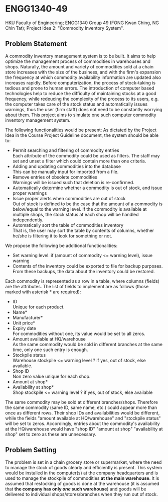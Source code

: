 # ENGG1340-49
 HKU Faculty of Engineering; ENGG1340 Group 49 (FONG Kwan Ching, NG Chin Tat); Project Idea 2: "Commodity Inventory System".
 
 ## Problem Statement
 A commodity inventory management system is to be built. It aims to help optimize the management process of commodities in warehouses and shops. Naturally, the amount and variety of commodities sold at a chain store increases with the size of the business, and with the firm's expansion the frequency at which commodity availability information are updated also increases rapidly. Before computerization, the process of stock-taking is tedious and prone to human errors. The introduction of computer based technologies help to reduce the difficulty of maintaining stocks at a good frequency, while redeucing the complexity of the process to its users, e.g. the computer takes care of the stock status and automatically issues warnings, thus the user (firm staff) does not need to be constantly worrying about them. This project aims to simulate one such computer commodity inventory management system.
 
 The following functionalities would be present:
 As dictated by the Project Idea in the Course Project Guideline document, the system should be able to:
 * Permit searching and filtering of commodity entries  
   Each attribute of the commodity could be used as filters. The staff may set and unset a filter which could contain more than one criteria.
 * Adding and updating commodities into the database  
   This can be manually input for imported from a file.
 * Remove entries of obsolete commodities  
   Warnings will be issued such that deletion is re-confirmed.
 * Automatically determine whether a commodity is out of stock, and issue proper warnings
 * Issue proper alerts when commodities are out of stock  
   Out of stock is defined to be the case that the amount of a commodity is below/equal to the warning level. If the commodity is available at multiple shops, the stock status at each shop will be handled independently.
 * Automatically sort the table of commodities inventory  
   That is, the user may sort the table by contents of columns, whether he/she is filtering it to look for something or not.
 
 We propose the following be additional functionalities:
 * Set warning level: if (amount of commodity <= warning level), issue warning
 * Contents of the inventory could be exported to file for backup purposes.  
   From these backups, the data about the inventory could be restored.
 
 Each commodity is represented as a row in a table, where columns (fields) are the attributes. The list of fields to implement are as follows (those marked with asterisk * are required):
 - ID                       
   Unique for each product.
 - Name*
 - Manufacturer*
 - Unit price*
 - Expiry date                       
   For commodities without one, its value would be set to all zeros.
 - Amount available at HQ/warehouse  
   As the same commodity would be sold in different branches at the same time, only one such entry is enough.
 - Stockpile status                  
   Warehouse stockpile <= warning level ? if yes, out of stock, else available.
 - Shop ID                           
   Non zero value unique for each shop.
 - Amount at shop*                    
 - Availability at shop*          
   Shop stockpile <= warning level ? if yes, out of stock, else available
 
 The same commodity may be sold at different branches/shops. Therefore the same commodity (same ID, same name, etc.) could appear more than once as different rows. Their shop IDs and availabilities would be different, while the fields "amount available at HQ/warehouse" and "stockpile status" will be set to zeros. Accordingly, entries about the commodity's availability at the HQ/warehouse would have "shop ID" "amount at shop" "availability at shop" set to zero as these are unnecessary.
 
 ## Problem Setting
 The problem is set in a chain grocery store or supermarket, where the need to manage the stock of goods clearly and efficiently is present. This system would be installed in the computer(s) at the company headquarters and is used to manage the stockpile of commodities **at the main warehouse**. It is assumed that restocking of goods is done at the warehouse (it is assumed that **the company has only _one_ such warehouse**) and goods will be delivered to individual shops/stores/branches when they run out of stock.
